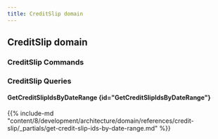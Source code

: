 ```yaml
---
title: CreditSlip domain
---
```


## CreditSlip domain

### CreditSlip Commands


### CreditSlip Queries

#### GetCreditSlipIdsByDateRange {id="GetCreditSlipIdsByDateRange"}

{{%  include-md "content/8/development/architecture/domain/references/credit-slip/_partials/get-credit-slip-ids-by-date-range.md" %}}
